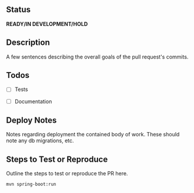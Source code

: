 ## Status
**READY/IN DEVELOPMENT/HOLD**

## Description
A few sentences describing the overall goals of the pull request's commits.



## Todos
- [ ] Tests
- [ ] Documentation


## Deploy Notes
Notes regarding deployment the contained body of work.  These should note any
db migrations, etc.

## Steps to Test or Reproduce
Outline the steps to test or reproduce the PR here.

```sh
mvn spring-boot:run
```

